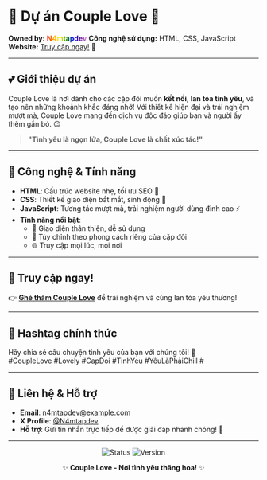 # 🌟 Dự án Couple Love 💑

**Owned by:** <span style="background: linear-gradient(to right, red, orange, yellow, green, blue, indigo, violet); -webkit-background-clip: text; color: transparent; font-weight: bold;">N4mtapdev</span> 
**Công nghệ sử dụng:** HTML, CSS, JavaScript  
**Website:** [Truy cập ngay!](https://capdoi.vercel.app) 🚀  

---

## 💕 Giới thiệu dự án

Couple Love là nơi dành cho các cặp đôi muốn **kết nối**, **lan tỏa tình yêu**, và tạo nên những khoảnh khắc đáng nhớ! Với thiết kế hiện đại và trải nghiệm mượt mà, Couple Love mang đến dịch vụ độc đáo giúp bạn và người ấy thêm gắn bó. 😍

> **"Tình yêu là ngọn lửa, Couple Love là chất xúc tác!"**

---

## 🎨 Công nghệ & Tính năng

- **HTML**: Cấu trúc website nhẹ, tối ưu SEO 📑
- **CSS**: Thiết kế giao diện bắt mắt, sinh động 🎨
- **JavaScript**: Tương tác mượt mà, trải nghiệm người dùng đỉnh cao ⚡
- **Tính năng nổi bật**:
  - 🎉 Giao diện thân thiện, dễ sử dụng
  - 💌 Tùy chỉnh theo phong cách riêng của cặp đôi
  - 🌐 Truy cập mọi lúc, mọi nơi

---

## 🔗 Truy cập ngay!

👉 **[Ghé thăm Couple Love](https://capdoi.vercel.app)** để trải nghiệm và cùng lan tỏa yêu thương!  

---

## 📢 Hashtag chính thức

Hãy chia sẻ câu chuyện tình yêu của bạn với chúng tôi! 💬  
#CoupleLove #Lovely #CapDoi #TinhYeu #YêuLàPhảiChill #

---

## 📩 Liên hệ & Hỗ trợ

- **Email**: n4mtapdev@example.com  
- **X Profile**: [@N4mtapdev](https://x.com/n4mtapdev)  
- **Hỗ trợ**: Gửi tin nhắn trực tiếp để được giải đáp nhanh chóng! 📧

---

<p align="center">
  <img src="https://img.shields.io/badge/Status-Active-brightgreen" alt="Status" />
  <img src="https://img.shields.io/badge/Version-1.0-blue" alt="Version" />
</p>

<p align="center">
  ✨ <strong>Couple Love - Nơi tình yêu thăng hoa!</strong> ✨
</p>